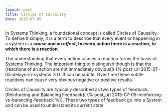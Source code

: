```yaml
---
layout: post
title: Circles of Causality
date: 2015-07-05
---
```


In Systems Thinking, a foundational concept is called Circles of Causality.
To define it simply, it is a term to describe that every event or happening in a
system is a **_cause_ and an _effect_, to every action there is a reaction,
to which there is a reaction**.

<!--more-->

The understanding that every action causes a reaction forms the basis of
Systems Thinking. The important thing to distinguish though is that the
[reactions of an action are not immediately obvious](
{% post_url 2015-07-05-delays-in-systems %}). It can be subtle. Over
time these subtle reactions can cause very obvious negative or positive
results.

Circles of Causality are typically described as two types of feedback,
[Reinforcing and Balancing Feedback](
{% post_url 2015-07-05-reinforcing-vs-balancing-feedback %}). These two types
of feedback go into a System and can be used to understand its current state.

